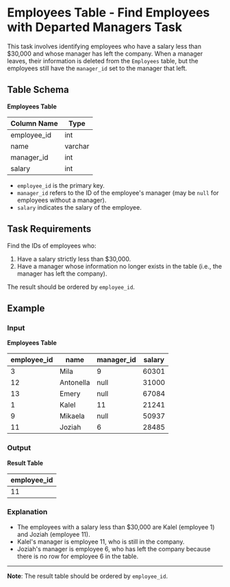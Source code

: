 # Employees Table - Find Employees with Departed Managers Task

This task involves identifying employees who have a salary less than $30,000 and whose manager has left the company. When a manager leaves, their information is deleted from the `Employees` table, but the employees still have the `manager_id` set to the manager that left.

## Table Schema

**Employees Table**

| Column Name  | Type     |
|--------------|----------|
| employee_id  | int      |
| name         | varchar  |
| manager_id   | int      |
| salary       | int      |

- `employee_id` is the primary key.
- `manager_id` refers to the ID of the employee's manager (may be `null` for employees without a manager).
- `salary` indicates the salary of the employee.

## Task Requirements

Find the IDs of employees who:
1. Have a salary strictly less than $30,000.
2. Have a manager whose information no longer exists in the table (i.e., the manager has left the company).

The result should be ordered by `employee_id`.

## Example

### Input

**Employees Table**

| employee_id | name      | manager_id | salary |
|-------------|-----------|------------|--------|
| 3           | Mila      | 9          | 60301  |
| 12          | Antonella | null       | 31000  |
| 13          | Emery     | null       | 67084  |
| 1           | Kalel     | 11         | 21241  |
| 9           | Mikaela   | null       | 50937  |
| 11          | Joziah    | 6          | 28485  |

### Output

**Result Table**

| employee_id |
|-------------|
| 11          |

### Explanation

- The employees with a salary less than $30,000 are Kalel (employee 1) and Joziah (employee 11).
- Kalel's manager is employee 11, who is still in the company.
- Joziah's manager is employee 6, who has left the company because there is no row for employee 6 in the table.

---

**Note**: The result table should be ordered by `employee_id`.
